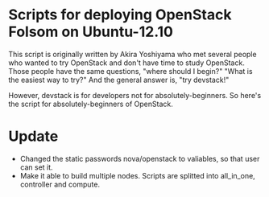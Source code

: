Scripts for deploying OpenStack Folsom on Ubuntu-12.10
======================================================

This script is originally written by Akira Yoshiyama who met
several people who wanted to try OpenStack and don't have time to
study OpenStack. Those people have the same questions, "where should I begin?"
"What is the easiest way to try?" And the general answer is, "try devstack!" 

However, devstack is for developers not for absolutely-beginners.
So here's the script for absolutely-beginners of OpenStack.

Update
======
* Changed the static passwords nova/openstack to valiables, so that user can set it.
* Make it able to build multiple nodes. Scripts are splitted into all_in_one, controller
and compute.
